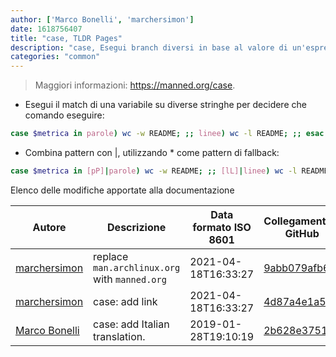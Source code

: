 ```yaml
---
author: ['Marco Bonelli', 'marchersimon']
date: 1618756407
title: "case, TLDR Pages"
description: "case, Esegui branch diversi in base al valore di un'espressione."
categories: "common"
---
```

> Maggiori informazioni: <https://manned.org/case>.

- Esegui il match di una variabile su diverse stringhe per decidere che comando eseguire:

```bash
case $metrica in parole) wc -w README; ;; linee) wc -l README; ;; esac
```

- Combina pattern con |, utilizzando * come pattern di fallback:

```bash
case $metrica in [pP]|parole) wc -w README; ;; [lL]|linee) wc -l README; ;; *) echo "cosa?"; ;; esac
```
Elenco delle modifiche apportate alla documentazione


Autore | Descrizione | Data formato ISO 8601 | Collegamento a GitHub
------|-----|-----|-----
[marchersimon](mailto:marchersimon@zohomail.eu) | replace `man.archlinux.org` with `manned.org` | 2021-04-18T16:33:27 | [9abb079afb69](https://github.com/tldr-pages/tldr/commit/9abb079afb6972f3de61a30e1b3fb849ad4b68d9)
[marchersimon](mailto:marchersimon@zohomail.eu) | case: add link | 2021-04-18T16:33:27 | [4d87a4e1a562](https://github.com/tldr-pages/tldr/commit/4d87a4e1a562f8aa1581c21aa263994d3c5078fa)
[Marco Bonelli](mailto:mb5.marcob@gmail.com) | case: add Italian translation. | 2019-01-28T19:10:19 | [2b628e375154](https://github.com/tldr-pages/tldr/commit/2b628e375154809e33863fff4c745d25b2078a75)

